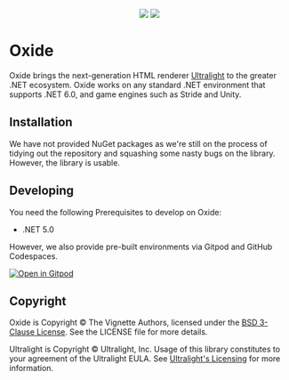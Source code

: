 <p align="center">
   <img src="https://user-images.githubusercontent.com/14976516/149072689-87b793fa-dd4b-42fa-aa78-9cf0e76ac472.png#gh-light-mode-only">
   <img src="https://user-images.githubusercontent.com/31413538/151637510-56c0e646-34dc-4c34-a6f4-56e56a4e0d02.png#gh-dark-mode-only">
</p>

# Oxide

Oxide brings the next-generation HTML renderer [Ultralight](https://ultralig.ht/) to the greater .NET ecosystem. Oxide works on any standard .NET environment that supports
.NET 6.0, and game engines such as Stride and Unity.

## Installation

We have not provided NuGet packages as we're still on the process of tidying out the repository and squashing some nasty bugs on the library. However, the library is usable.

## Developing

You need the following Prerequisites to develop on Oxide:

- .NET 5.0

However, we also provide pre-built environments via Gitpod and GitHub Codespaces.

[![Open in Gitpod](https://gitpod.io/button/open-in-gitpod.svg)](https://gitpod.io/#https://github.com/vignetteapp/Oxide)

## Copyright

Oxide is Copyright &copy; The Vignette Authors, licensed under the [BSD 3-Clause License](https://opensource.org/licenses/BSD-3-Clause). See the LICENSE file for more details.

Ultralight is Copyright &copy; Ultralight, Inc. Usage of this library constitutes to your agreement of the Ultralight EULA. See [Ultralight's Licensing](https://github.com/ultralight-ux/Ultralight#licensing) for more information.
